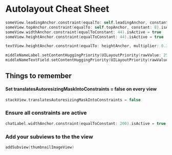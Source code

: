 # Autolayout Cheat Sheet

```swift
someView.leadingAnchor.constraint(equalTo: self.leadingAnchor, constant: 8).isActive = true
someView.topAnchor.constraint(equalTo: self.topAnchor, constant: 8).isActive = true
someView.widthAnchor.constraint(equalToConstant: 44).isActive = true
someView.heightAnchor.constraint(equalToConstant: 44).isActive = true

textView.heightAnchor.constraint(equalTo: heightAnchor, multiplier: 0.3).isActive = true

middleNameLabel.setContentHuggingPriority(UILayoutPriority(rawValue: 251), for: .horizontal)
middleNameTextField.setContentHuggingPriority(UILayoutPriority(rawValue: 48), for: .horizontal);
```

## Things to remember

#### Set translatesAutoresizingMaskIntoConstraints = false on every view

```swift
stackView.translatesAutoresizingMaskIntoConstraints = false
```

### Ensure all constraints are active

```swift
chatLabel.widthAnchor.constraint(equalToConstant: 200).isActive = true
```

### Add your subviews to the the view

```swift
addSubview(thumbnailImageView)
```
